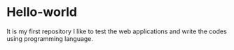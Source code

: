 # Hello-world
It is my first repository
I like to test the web applications and write the codes using programming language.
